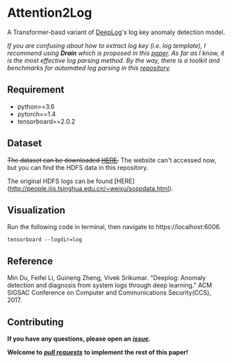 # Attention2Log
A Transformer-basd variant of [DeepLog](https://www.cs.utah.edu/~lifeifei/papers/deeplog.pdf)'s log key anomaly detection model.

*If you are confusing about how to extract log key (i.e. log template), I recommend using **Drain** which is proposed in this [paper](https://pinjiahe.github.io/papers/ICWS17.pdf). As far as I know, it is the most effective log parsing method. By the way, there is a toolkit and benchmarks for automated log parsing in this [repository](https://github.com/logpai/logparser).*

## Requirement
* python>=3.6
* pytorch==1.4
* tensorboard==2.0.2

## Dataset
~~The dataset can be downloaded [HERE](https://www.cs.utah.edu/~mind/papers/deeplog_misc.html).~~ The website can't accessed now, but you can find the HDFS data in this repository.

The original HDFS logs can be found [HERE] (http://people.iiis.tsinghua.edu.cn/~weixu/sospdata.html).

## Visualization
Run the following code in terminal, then navigate to https://localhost:6006.

`tensorboard --logdir=log`

## Reference
Min Du, Feifei Li, Guineng Zheng, Vivek Srikumar. "Deeplog: Anomaly detection and diagnosis from system logs through deep learning." ACM SIGSAC Conference on Computer and Communications Security(CCS), 2017.

## Contributing
**If you have any questions, please open an** ***[issue](https://github.com/wuyifan18/DeepLog/issues).***

**Welcome to** ***[pull requests](https://github.com/wuyifan18/DeepLog/pulls)*** **to implement the rest of this paper!**

